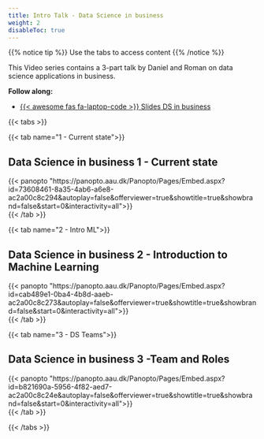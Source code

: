 ```yaml
---
title: Intro Talk - Data Science in business
weight: 2
disableToc: true
---
```


{{% notice tip %}} Use the tabs to access content
{{% /notice %}}

This Video series contains a 3-part talk by Daniel and Roman on data science applications in business.

**Follow along:**
* [{{< awesome fas fa-laptop-code >}} Slides DS in business](https://sdc-dataintelligence-slides-lfcnv834m.now.sh/?fbclid=IwAR2VGJqTma_ReJUqRZfV5KRz-2jHD1C009kjcmHSn2n7iST30BxC0V5oDj0#slide=1)


{{< tabs >}}

{{< tab name="1 - Current state">}}
<div>
  <h2>Data Science in business 1 - Current state</h2>
  {{< panopto "https://panopto.aau.dk/Panopto/Pages/Embed.aspx?id=73608461-8a35-4ab6-a6e8-ac2a00c8c294&autoplay=false&offerviewer=true&showtitle=true&showbrand=false&start=0&interactivity=all">}}
</div>
  {{< /tab >}}

{{< tab name="2 - Intro ML">}}
<div>
  <h2>Data Science in business 2 - Introduction to Machine Learning</h2>
  {{< panopto "https://panopto.aau.dk/Panopto/Pages/Embed.aspx?id=cab489e1-0ba4-4b8d-aaeb-ac2a00c8c273&autoplay=false&offerviewer=true&showtitle=true&showbrand=false&start=0&interactivity=all">}}
</div>
  {{< /tab >}}

{{< tab name="3 - DS Teams">}}
<div>
  <h2>Data Science in business 3 -Team and Roles</h2>
  {{< panopto "https://panopto.aau.dk/Panopto/Pages/Embed.aspx?id=b821690a-5956-4f82-aed7-ac2a00c8c24e&autoplay=false&offerviewer=true&showtitle=true&showbrand=false&start=0&interactivity=all">}}
</div>
  {{< /tab >}}

{{< /tabs >}}

